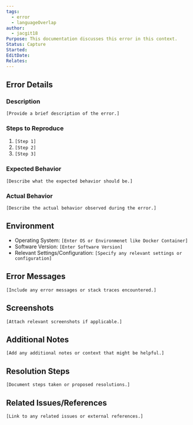 ```yaml
---
tags:
  - error
  - languageOverlap
author:
  - jacgit18
Purpose: This documentation discusses this error in this context.
Status: Capture
Started: 
EditDate: 
Relates:
---
```

## Error Details

### Description

`[Provide a brief description of the error.]`

### Steps to Reproduce

1. `[Step 1]`
2. `[Step 2]`
3. `[Step 3]`

### Expected Behavior

`[Describe what the expected behavior should be.]`

### Actual Behavior

`[Describe the actual behavior observed during the error.]`

## Environment

- Operating System: `[Enter OS or Environmenet like Docker Container]`
- Software Version: `[Enter Software Version]`
- Relevant Settings/Configuration: `[Specify any relevant settings or configuration]
`
## Error Messages

`[Include any error messages or stack traces encountered.]`

## Screenshots

`[Attach relevant screenshots if applicable.]`

## Additional Notes

`[Add any additional notes or context that might be helpful.]`

## Resolution Steps

`[Document steps taken or proposed resolutions.]`

## Related Issues/References

`[Link to any related issues or external references.]`
